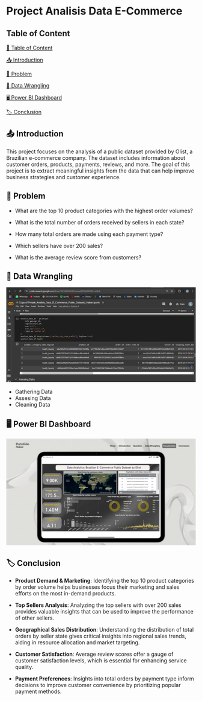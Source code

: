 # Project Analisis Data E-Commerce

## Table of Content

[📌 Table of Content](#Table-of-Content)

[📤 Introduction](#Introduction)

[💭 Problem](#problem)

[📃 Data Wrangling](#Data_Wrangling)

[🖥️ Power BI Dashboard](#Power-BI-Dashboard)

[🏷️ Conclusion](#conclusion)



## 📤 Introduction

This project focuses on the analysis of a public dataset provided by Olist, a Brazilian e-commerce company. The dataset includes information about customer orders, products, payments, reviews, and more. The goal of this project is to extract meaningful insights from the data that can help improve business strategies and customer experience.

## 💭 Problem

- What are the top 10 product categories with the highest order volumes?

- What is the total number of orders received by sellers in each state?

- How many total orders are made using each payment type?

- Which sellers have over 200 sales?

- What is the average review score from customers?

## 📃 Data Wrangling

![Data Wrangling](Picture/Data_Wrangling.jpg)

- Gathering Data
- Assesing Data
- Cleaning Data

## 🖥️ Power BI Dashboard
![PowerBI Dashboard](Picture/Visualization.png)

## 🏷️ Conclusion

- **Product Demand & Marketing**: Identifying the top 10 product categories by order volume helps businesses focus their marketing and sales efforts on the most in-demand products.
  
- **Top Sellers Analysis**: Analyzing the top sellers with over 200 sales provides valuable insights that can be used to improve the performance of other sellers.

- **Geographical Sales Distribution**: Understanding the distribution of total orders by seller state gives critical insights into regional sales trends, aiding in resource allocation and market targeting.

- **Customer Satisfaction**: Average review scores offer a gauge of customer satisfaction levels, which is essential for enhancing service quality.

- **Payment Preferences**: Insights into total orders by payment type inform decisions to improve customer convenience by prioritizing popular payment methods.
